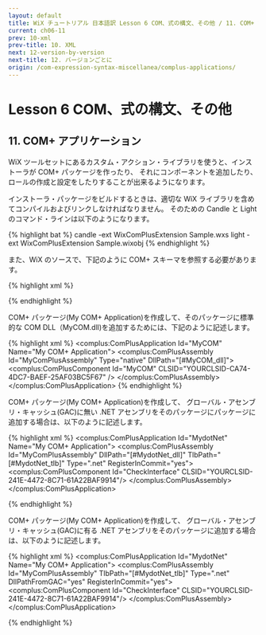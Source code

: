 ```yaml
---
layout: default
title: WiX チュートリアル 日本語訳 Lesson 6 COM、式の構文、その他 / 11. COM+ アプリケーション
current: ch06-11
prev: 10-xml
prev-title: 10. XML
next: 12-version-by-version
next-title: 12. バージョンごとに
origin: /com-expression-syntax-miscellanea/complus-applications/
---
```

#  Lesson 6 COM、式の構文、その他

## 11. COM+ アプリケーション

WiX ツールセットにあるカスタム・アクション・ライブラリを使うと、インストーラが COM+ パッケージを作ったり、
それにコンポーネントを追加したり、ロールの作成と設定をしたりすることが出来るようになります。

インストーラ・パッケージをビルドするときは、適切な WiX ライブラリを含めてコンパイルおよびリンクしなければなりません。
そのための Candle と Light のコマンド・ラインは以下のようになります。

{% highlight bat %}
candle -ext WixComPlusExtension Sample.wxs
light -ext WixComPlusExtension Sample.wixobj
{% endhighlight %}

また、WiX のソースで、下記のように COM+ スキーマを参照する必要があります。

{% highlight xml %}
<?xml version="1.0" encoding="UTF-8"?>
<Wix xmlns="http://schemas.microsoft.com/wix/2006/wi"
  xmlns:complus="http://schemas.microsoft.com/wix/ComPlusExtension">
{% endhighlight %}

COM+ パッケージ(My COM+ Application)を作成して、そのパッケージに標準的な COM DLL（MyCOM.dll)を追加するためには、下記のように記述します。

{% highlight xml %}
<Component Id="MyCOM_dll" DiskId="1"
    Guid="YOURGUID-242F-4B82-BDC7-588E59E9F393">
  <File Id="MyCOM_dll" Name="MyCOM.dll"
      Source="MyCOM.dll" KeyPath="yes" Vital="yes" />
  <complus:ComPlusApplication Id="MyCOM" Name="My COM+ Application">
    <complus:ComPlusAssembly Id="MyComPlusAssembly"
        Type="native" DllPath="[#MyCOM_dll]">
      <complus:ComPlusComponent Id="MyCOM"
          CLSID="YOURCLSID-CA74-4DC7-BAEF-25AF03BC5F67" />
    </complus:ComPlusAssembly>
  </complus:ComPlusApplication>
</Component>
{% endhighlight %}

COM+ パッケージ(My COM+ Application)を作成して、
グローバル・アセンブリ・キャッシュ(GAC)に無い .NET アセンブリをそのパッケージにパッケージに追加する場合は、以下のように記述します。

{% highlight xml %}
<Component Id="MydotNet_dll" DiskId="1"
    Guid="YOURGUID-242F-4B82-BDC7-588E59E9F393">
  <File Id="MydotNet_dll" Name="MydotNet.dll" Source="MydotNet.dll"
      KeyPath="yes" Assembly="no" />
  <complus:ComPlusApplication  Id="MydotNet"
      Name="My COM+ Application">
    <complus:ComPlusAssembly Id="MyComPlusAssembly"
        DllPath="[#MydotNet_dll]" 
        TlbPath="[#MydotNet_tlb]" Type=".net" RegisterInCommit="yes">
      <complus:ComPlusComponent Id="CheckInterface"
          CLSID="YOURCLSID-241E-4472-8C71-61A22BAF9914"/>
    </complus:ComPlusAssembly>
  </complus:ComPlusApplication>
</Component>

<Component Id="MydotNet_tlb" DiskId="1"
    Guid="YOURGUID-242F-4B82-BDC7-588E59E9F394">
  <File Id="MydotNet_tlb" Name="MydotNet.tlb" Source="MydotNet.tlb"
      KeyPath="yes" />
</Component>
{% endhighlight %}

COM+ パッケージ(My COM+ Application)を作成して、
グローバル・アセンブリ・キャッシュ(GAC)に有る .NET アセンブリをそのパッケージに追加する場合は、以下のように記述します。
    
{% highlight xml %}
<Component Id="MydotNet_dll" DiskId="1"
    Guid="YOURGUID-242F-4B82-BDC7-588E59E9F393">
  <File Id="MydotNet_dll" Name="MydotNet.dll" Source="MydotNet.dll"
      KeyPath="yes" Assembly=".net" />
  <complus:ComPlusApplication Id="MydotNet"
      Name="My COM+ Application">
    <complus:ComPlusAssembly Id="MyComPlusAssembly"
        TlbPath="[#MydotNet_tlb]"
        Type=".net" DllPathFromGAC="yes" RegisterInCommit="yes">
      <complus:ComPlusComponent Id="CheckInterface"
          CLSID="YOURCLSID-241E-4472-8C71-61A22BAF9914"/>
    </complus:ComPlusAssembly>
  </complus:ComPlusApplication>
</Component>

<Component Id="MydotNet_tlb" DiskId="1" 
    Guid="YOURGUID-242F-4B82-BDC7-588E59E9F394">
  <File Id="MydotNet_tlb" Name="MydotNet.tlb" Source="MydotNet.tlb"
      KeyPath="yes" />
</Component>
{% endhighlight %}
